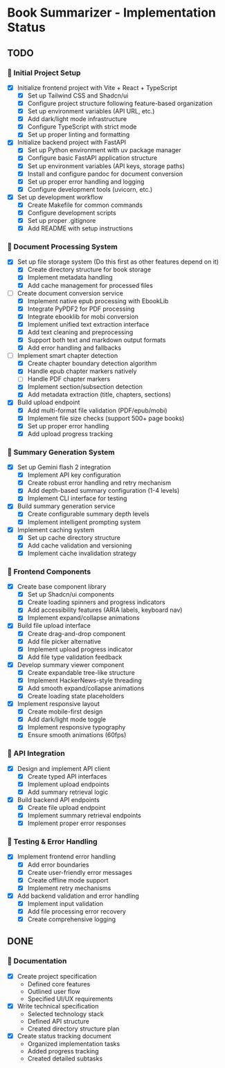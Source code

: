 # Book Summarizer - Implementation Status

## TODO

### 🎯 Initial Project Setup

- [x] Initialize frontend project with Vite + React + TypeScript
  - [x] Set up Tailwind CSS and Shadcn/ui
  - [x] Configure project structure following feature-based organization
  - [x] Set up environment variables (API URL, etc.)
  - [x] Add dark/light mode infrastructure
  - [x] Configure TypeScript with strict mode
  - [x] Set up proper linting and formatting
- [x] Initialize backend project with FastAPI
  - [x] Set up Python environment with uv package manager
  - [x] Configure basic FastAPI application structure
  - [x] Set up environment variables (API keys, storage paths)
  - [x] Install and configure pandoc for document conversion
  - [x] Set up proper error handling and logging
  - [x] Configure development tools (uvicorn, etc.)
- [x] Set up development workflow
  - [x] Create Makefile for common commands
  - [x] Configure development scripts
  - [x] Set up proper .gitignore
  - [x] Add README with setup instructions

### 📑 Document Processing System

- [x] Set up file storage system (Do this first as other features depend on it)
  - [x] Create directory structure for book storage
  - [x] Implement metadata handling
  - [x] Add cache management for processed files
- [ ] Create document conversion service
  - [x] Implement native epub processing with EbookLib
  - [x] Integrate PyPDF2 for PDF processing
  - [x] Integrate ebooklib for mobi conversion
  - [x] Implement unified text extraction interface
  - [x] Add text cleaning and preprocessing
  - [x] Support both text and markdown output formats
  - [x] Add error handling and fallbacks
- [ ] Implement smart chapter detection
  - [x] Create chapter boundary detection algorithm
  - [x] Handle epub chapter markers natively
  - [ ] Handle PDF chapter markers
  - [x] Implement section/subsection detection
  - [x] Add metadata extraction (title, chapters, sections)
- [x] Build upload endpoint
  - [x] Add multi-format file validation (PDF/epub/mobi)
  - [x] Implement file size checks (support 500+ page books)
  - [x] Set up proper error handling
  - [x] Add upload progress tracking

### 🤖 Summary Generation System

- [x] Set up Gemini flash 2 integration
  - [x] Implement API key configuration
  - [x] Create robust error handling and retry mechanism
  - [x] Add depth-based summary configuration (1-4 levels)
  - [x] Implement CLI interface for testing
- [x] Build summary generation service
  - [x] Create configurable summary depth levels
  - [x] Implement intelligent prompting system
- [x] Implement caching system
  - [x] Set up cache directory structure
  - [x] Add cache validation and versioning
  - [x] Implement cache invalidation strategy

### 🎨 Frontend Components

- [x] Create base component library
  - [x] Set up Shadcn/ui components
  - [x] Create loading spinners and progress indicators
  - [x] Add accessibility features (ARIA labels, keyboard nav)
  - [x] Implement expand/collapse animations
- [x] Build file upload interface
  - [x] Create drag-and-drop component
  - [x] Add file picker alternative
  - [x] Implement upload progress indicator
  - [x] Add file type validation feedback
- [x] Develop summary viewer component
  - [x] Create expandable tree-like structure
  - [x] Implement HackerNews-style threading
  - [x] Add smooth expand/collapse animations
  - [x] Create loading state placeholders
- [x] Implement responsive layout
  - [x] Create mobile-first design
  - [x] Add dark/light mode toggle
  - [x] Implement responsive typography
  - [x] Ensure smooth animations (60fps)

### 🔄 API Integration

- [x] Design and implement API client
  - [x] Create typed API interfaces
  - [x] Implement upload endpoints
  - [x] Add summary retrieval logic
- [x] Build backend API endpoints
  - [x] Create file upload endpoint
  - [x] Implement summary retrieval endpoints
  - [x] Implement proper error responses

### 🧪 Testing & Error Handling

- [x] Implement frontend error handling
  - [x] Add error boundaries
  - [x] Create user-friendly error messages
  - [x] Create offline mode support
  - [x] Implement retry mechanisms
- [x] Add backend validation and error handling
  - [x] Implement input validation
  - [x] Add file processing error recovery
  - [x] Create comprehensive logging

## DONE

### 📝 Documentation

- [x] Create project specification
  - Defined core features
  - Outlined user flow
  - Specified UI/UX requirements
- [x] Write technical specification
  - Selected technology stack
  - Defined API structure
  - Created directory structure plan
- [x] Create status tracking document
  - Organized implementation tasks
  - Added progress tracking
  - Created detailed subtasks
